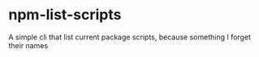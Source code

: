 # npm-list-scripts
A simple cli that list current package scripts, because something I forget their names
